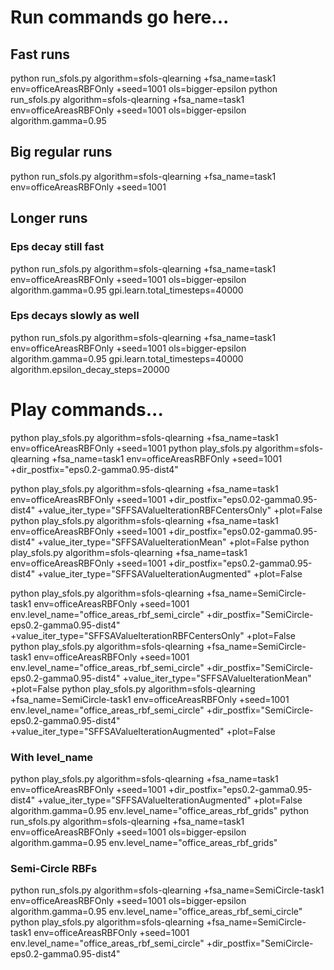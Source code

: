 # Run commands go here...

## Fast runs
python run_sfols.py algorithm=sfols-qlearning +fsa_name=task1 env=officeAreasRBFOnly +seed=1001 ols=bigger-epsilon
python run_sfols.py algorithm=sfols-qlearning +fsa_name=task1 env=officeAreasRBFOnly +seed=1001 ols=bigger-epsilon algorithm.gamma=0.95

## Big regular runs
python run_sfols.py algorithm=sfols-qlearning +fsa_name=task1 env=officeAreasRBFOnly +seed=1001

## Longer runs

### Eps decay still fast
python run_sfols.py algorithm=sfols-qlearning +fsa_name=task1 env=officeAreasRBFOnly +seed=1001 ols=bigger-epsilon algorithm.gamma=0.95 gpi.learn.total_timesteps=40000

### Eps decays slowly as well
python run_sfols.py algorithm=sfols-qlearning +fsa_name=task1 env=officeAreasRBFOnly +seed=1001 ols=bigger-epsilon algorithm.gamma=0.95 gpi.learn.total_timesteps=40000  algorithm.epsilon_decay_steps=20000


# Play commands...
python play_sfols.py algorithm=sfols-qlearning +fsa_name=task1 env=officeAreasRBFOnly +seed=1001
python play_sfols.py algorithm=sfols-qlearning +fsa_name=task1 env=officeAreasRBFOnly +seed=1001 +dir_postfix="eps0.2-gamma0.95-dist4"

python play_sfols.py algorithm=sfols-qlearning +fsa_name=task1 env=officeAreasRBFOnly +seed=1001 +dir_postfix="eps0.02-gamma0.95-dist4" +value_iter_type="SFFSAValueIterationRBFCentersOnly" +plot=False
python play_sfols.py algorithm=sfols-qlearning +fsa_name=task1 env=officeAreasRBFOnly +seed=1001 +dir_postfix="eps0.02-gamma0.95-dist4" +value_iter_type="SFFSAValueIterationMean" +plot=False
python play_sfols.py algorithm=sfols-qlearning +fsa_name=task1 env=officeAreasRBFOnly +seed=1001 +dir_postfix="eps0.2-gamma0.95-dist4" +value_iter_type="SFFSAValueIterationAugmented" +plot=False

python play_sfols.py algorithm=sfols-qlearning +fsa_name=SemiCircle-task1 env=officeAreasRBFOnly +seed=1001 env.level_name="office_areas_rbf_semi_circle" +dir_postfix="SemiCircle-eps0.2-gamma0.95-dist4" +value_iter_type="SFFSAValueIterationRBFCentersOnly" +plot=False
python play_sfols.py algorithm=sfols-qlearning +fsa_name=SemiCircle-task1 env=officeAreasRBFOnly +seed=1001 env.level_name="office_areas_rbf_semi_circle" +dir_postfix="SemiCircle-eps0.2-gamma0.95-dist4" +value_iter_type="SFFSAValueIterationMean" +plot=False
python play_sfols.py algorithm=sfols-qlearning +fsa_name=SemiCircle-task1 env=officeAreasRBFOnly +seed=1001 env.level_name="office_areas_rbf_semi_circle" +dir_postfix="SemiCircle-eps0.2-gamma0.95-dist4" +value_iter_type="SFFSAValueIterationAugmented" +plot=False

### With level_name
python play_sfols.py algorithm=sfols-qlearning +fsa_name=task1 env=officeAreasRBFOnly +seed=1001 +dir_postfix="eps0.2-gamma0.95-dist4" +value_iter_type="SFFSAValueIterationAugmented" +plot=False algorithm.gamma=0.95 env.level_name="office_areas_rbf_grids"
python run_sfols.py algorithm=sfols-qlearning +fsa_name=task1 env=officeAreasRBFOnly +seed=1001 ols=bigger-epsilon algorithm.gamma=0.95 env.level_name="office_areas_rbf_grids"

### Semi-Circle RBFs
python run_sfols.py algorithm=sfols-qlearning +fsa_name=SemiCircle-task1 env=officeAreasRBFOnly +seed=1001 ols=bigger-epsilon algorithm.gamma=0.95 env.level_name="office_areas_rbf_semi_circle"
python play_sfols.py algorithm=sfols-qlearning +fsa_name=SemiCircle-task1 env=officeAreasRBFOnly +seed=1001 env.level_name="office_areas_rbf_semi_circle" +dir_postfix="SemiCircle-eps0.2-gamma0.95-dist4"